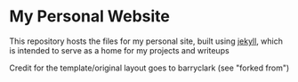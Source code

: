# My Personal Website
This repository hosts the files for my personal site, built using [jekyll](https://jekyllrb.com/), which is intended to serve as a home for my projects and writeups

Credit for the template/original layout goes to barryclark (see "forked from")
